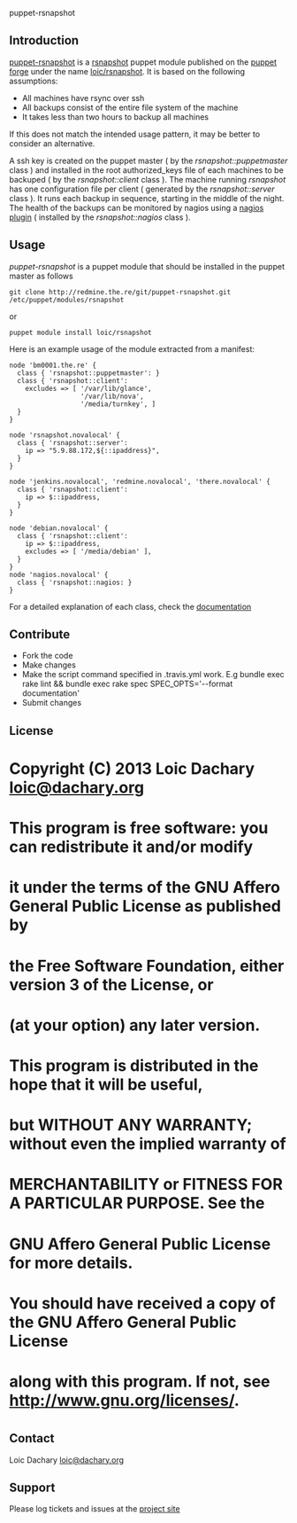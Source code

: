 <!-- -*- mode: markdown -*- -->
puppet-rsnapshot

Introduction
------------

[puppet-rsnapshot](http://redmine.the.re/projects/puppet-rsnapshot "puppet rsnapshot module") is a [rsnapshot](http://www.rsnapshot.org/ "rsnapshot is a filesystem snapshot utility for making backups of local and remote systems") puppet module published on the [puppet forge](http://forge.puppetlabs.com "puppet forge") under the name [loic/rsnapshot](http://forge.puppetlabs.com/loic/rsnapshot "rsnapshot release on puppet forge"). It is based on the following assumptions:

* All machines have rsync over ssh
* All backups consist of the entire file system of the machine
* It takes less than two hours to backup all machines

If this does not match the intended usage pattern, it may be better to consider an alternative. 

A ssh key is created on the puppet master ( by the *rsnapshot::puppetmaster* class ) and installed in the root authorized_keys file of each machines to be backuped ( by the *rsnapshot::client* class ). The machine running *rsnapshot* has one configuration file per client ( generated by the *rsnapshot::server* class ). It runs each backup in sequence, starting in the middle of the night. The health of the backups can be monitored by nagios  using a [nagios plugin](http://redmine.the.re/projects/puppet-rsnapshot/repository/revisions/master/entry/files/check_rsnapshot "nagios plugin for puppet-rsnapshot") ( installed by the *rsnapshot::nagios* class ). 

Usage
-----

*puppet-rsnapshot* is a puppet module that should be installed in the puppet master as follows

    git clone http://redmine.the.re/git/puppet-rsnapshot.git /etc/puppet/modules/rsnapshot
    
or

    puppet module install loic/rsnapshot
    
Here is an example usage of the module extracted from a manifest:

    node 'bm0001.the.re' {
      class { 'rsnapshot::puppetmaster': }
      class { 'rsnapshot::client':
        excludes => [ '/var/lib/glance',
                      '/var/lib/nova',
                      '/media/turnkey', ]
      }
    }
    
    node 'rsnapshot.novalocal' {
      class { 'rsnapshot::server':
        ip => "5.9.88.172,${::ipaddress}",
      }
    }
    
    node 'jenkins.novalocal', 'redmine.novalocal', 'there.novalocal' {
      class { 'rsnapshot::client':
        ip => $::ipaddress,
      }
    }
    
    node 'debian.novalocal' {
      class { 'rsnapshot::client':
        ip => $::ipaddress,
        excludes => [ '/media/debian' ],
      }
    }
    node 'nagios.novalocal' {
      class { 'rsnapshot::nagios: }
    }

For a detailed explanation of each class, check the [documentation](http://redmine.the.re/projects/puppet-rsnapshot/repository/revisions/master/entry/manifests/init.pp "puppet-rsnapshot documentation and implementation")


Contribute
----------

* Fork the code
* Make changes
* Make the script command specified in .travis.yml work. E.g bundle exec rake lint && bundle exec rake spec SPEC_OPTS='--format documentation'
* Submit changes

License
-------
#
# Copyright (C) 2013 Loic Dachary <loic@dachary.org>
#
#    This program is free software: you can redistribute it and/or modify
#    it under the terms of the GNU Affero General Public License as published by
#    the Free Software Foundation, either version 3 of the License, or
#    (at your option) any later version.
#
#    This program is distributed in the hope that it will be useful,
#    but WITHOUT ANY WARRANTY; without even the implied warranty of
#    MERCHANTABILITY or FITNESS FOR A PARTICULAR PURPOSE.  See the
#    GNU Affero General Public License for more details.
#
#    You should have received a copy of the GNU Affero General Public License
#    along with this program.  If not, see <http://www.gnu.org/licenses/>.
#

Contact
-------

Loic Dachary <loic@dachary.org>

Support
-------

Please log tickets and issues at the [project site](http://redmine.the.re/projects/puppet-rsnapshot)
